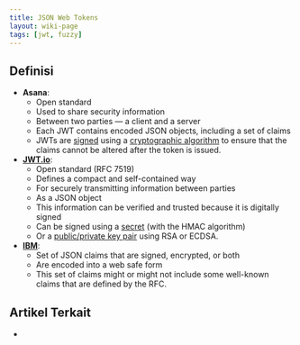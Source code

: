 ```yaml
---
title: JSON Web Tokens
layout: wiki-page
tags: [jwt, fuzzy]
---
```


## Definisi
- **Asana**: 
  - Open standard
  - Used to share security information
  - Between two parties — a client and a server
  - Each JWT contains encoded JSON objects, including a set of claims
  - JWTs are [signed](https://stackoverflow.com/a/454069) using a [cryptographic algorithm](https://www.sciencedirect.com/topics/computer-science/cryptographic-algorithm) to ensure that the claims cannot be altered after the token is issued.
- [**JWT.io**](https://jwt.io/introduction):
  - Open standard (RFC 7519)
  - Defines a compact and self-contained way
  - For securely transmitting information between parties
  - As a JSON object
  - This information can be verified and trusted because it is digitally signed
  - Can be signed using a [secret](https://www.hypr.com/secret-key/) (with the HMAC algorithm)
  - Or a [public/private key pair](https://www.sciencedirect.com/topics/computer-science/private-key-pair) using RSA or ECDSA.
- [**IBM**](https://www.ibm.com/docs/en/sva/10.0.2?topic=types-json-web-token-jwt):
  - Set of JSON claims that are signed, encrypted, or both
  - Are encoded into a web safe form
  - This set of claims might or might not include some well-known claims that are defined by the RFC. 

## Artikel Terkait
- 
